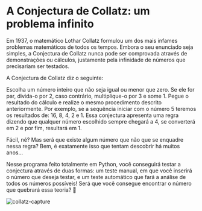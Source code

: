 # A Conjectura de Collatz: um problema infinito

Em 1937, o matemático Lothar Collatz formulou um dos mais infames problemas matemáticos de todos os tempos. Embora o seu enunciado seja simples, a Conjectura de Collatz nunca pode ser comprovada através de demonstrações ou cálculos, justamente pela infinidade de números que precisariam ser testados.

A Conjectura de Collatz diz o seguinte:

Escolha um número inteiro que não seja igual ou menor que zero. Se ele for par, divida-o por 2, caso contrário, multiplique-o por 3 e some 1. Pegue o resultado do cálculo e realize o mesmo procedimento descrito anteriormente. Por exemplo, se a sequência iniciar com o número 5 teremos os resultados de: 16, 8, 4, 2 e 1. Essa conjectura apresenta uma regra dizendo que qualquer número escolhido sempre chegará a 4, se converterá em 2 e por fim, resultará em 1.
 
Fácil, né? Mas será que existe algum número que não que se enquadre nessa regra? Bem, é exatamente isso que tentam descobrir há muitos anos...

Nesse programa feito totalmente em Python, você conseguirá testar a conjectura através de duas formas: um teste manual, em que você inserirá o número que deseja testar, e um teste automático que fará a análise de todos os números possíveis! Será que você consegue encontrar o número que quebrará essa teoria? 🤔

![collatz-capture](https://github.com/MarlonDeOliveiraMeth/CollatzConjecture/assets/82294838/5c1f2403-1893-4bd5-9cf8-a31e9bd306f1)

